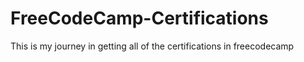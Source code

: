 # FreeCodeCamp-Certifications
This is my journey in getting all of the certifications in freecodecamp
